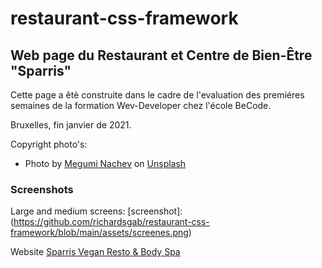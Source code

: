 # restaurant-css-framework

## Web page du Restaurant et Centre de Bien-Être  "Sparris"

Cette page a êtè construite dans le cadre de l'evaluation des premiéres semaines 
de la formation Wev-Developer chez l'école BeCode.

Bruxelles, fin janvier de 2021.

Copyright photo's:
* <span>Photo by <a href="https://unsplash.com/@meguminachev?utm_source=unsplash&amp;utm_medium=referral&amp;utm_content=creditCopyText">Megumi Nachev</a> on <a href="https://unsplash.com/s/photos/vegan-food?utm_source=unsplash&amp;utm_medium=referral&amp;utm_content=creditCopyText">Unsplash</a></span>


 ### Screenshots
 Large and medium screens: 
 [screenshot]:(https://github.com/richardsgab/restaurant-css-framework/blob/main/assets/screenes.png)

 Website
 [Sparris Vegan Resto & Body Spa](https://richardsgab.github.io/restaurant-css-framework/)